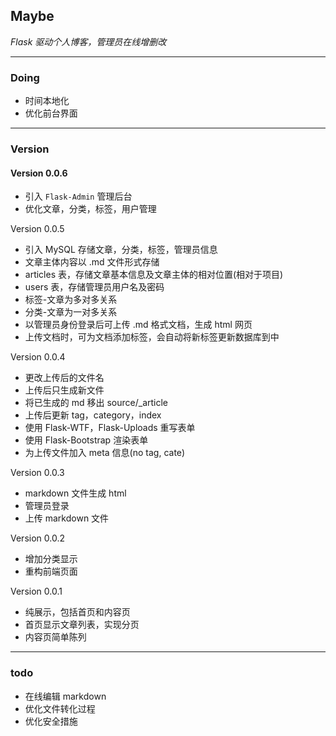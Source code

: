 ## Maybe
*Flask 驱动个人博客，管理员在线增删改*  

---

### Doing

- 时间本地化
- 优化前台界面

---
### Version
#### Version 0.0.6

- 引入 `Flask-Admin` 管理后台
- 优化文章，分类，标签，用户管理

Version 0.0.5  
  
- 引入 MySQL 存储文章，分类，标签，管理员信息
- 文章主体内容以 .md 文件形式存储
- articles 表，存储文章基本信息及文章主体的相对位置(相对于项目)
- users 表，存储管理员用户名及密码
- 标签-文章为多对多关系
- 分类-文章为一对多关系
- 以管理员身份登录后可上传 .md 格式文档，生成 html 网页
- 上传文档时，可为文档添加标签，会自动将新标签更新数据库到中


Version 0.0.4  
  
- 更改上传后的文件名
- 上传后只生成新文件
- 将已生成的 md 移出 source/_article
- 上传后更新 tag，category，index
- 使用 Flask-WTF，Flask-Uploads 重写表单
- 使用 Flask-Bootstrap 渲染表单
- 为上传文件加入 meta 信息(no tag, cate)
  
 Version 0.0.3 
  
- markdown 文件生成 html
- 管理员登录  
- 上传 markdown 文件
  
Version 0.0.2
  
- 增加分类显示
- 重构前端页面
  
 Version 0.0.1  
  
- 纯展示，包括首页和内容页
- 首页显示文章列表，实现分页
- 内容页简单陈列

---
### todo

- 在线编辑 markdown
- 优化文件转化过程
- 优化安全措施

